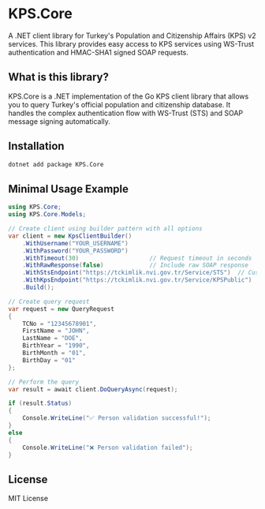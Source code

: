 # KPS.Core

A .NET client library for Turkey's Population and Citizenship Affairs (KPS) v2 services. This library provides easy access to KPS services using WS-Trust authentication and HMAC-SHA1 signed SOAP requests.

## What is this library?

KPS.Core is a .NET implementation of the Go KPS client library that allows you to query Turkey's official population and citizenship database. It handles the complex authentication flow with WS-Trust (STS) and SOAP message signing automatically.

## Installation

```bash
dotnet add package KPS.Core
```

## Minimal Usage Example

```csharp
using KPS.Core;
using KPS.Core.Models;

// Create client using builder pattern with all options
var client = new KpsClientBuilder()
    .WithUsername("YOUR_USERNAME")
    .WithPassword("YOUR_PASSWORD")
    .WithTimeout(30)                    // Request timeout in seconds
    .WithRawResponse(false)             // Include raw SOAP response
    .WithStsEndpoint("https://tckimlik.nvi.gov.tr/Service/STS")  // Custom STS endpoint
    .WithKpsEndpoint("https://tckimlik.nvi.gov.tr/Service/KPSPublic")  // Custom KPS endpoint
    .Build();

// Create query request
var request = new QueryRequest
{
    TCNo = "12345678901",
    FirstName = "JOHN",
    LastName = "DOE",
    BirthYear = "1990",
    BirthMonth = "01",
    BirthDay = "01"
};

// Perform the query
var result = await client.DoQueryAsync(request);

if (result.Status)
{
    Console.WriteLine("✅ Person validation successful!");
}
else
{
    Console.WriteLine("❌ Person validation failed");
}
```

## License

MIT License
